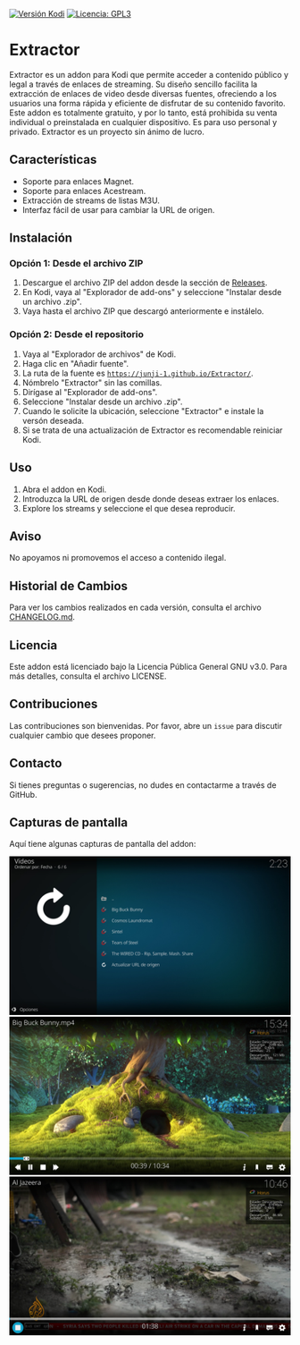 [![Versión Kodi](https://img.shields.io/badge/kodi%20versions-20--21-blue)](https://kodi.tv/)
[![Licencia: GPL3](https://img.shields.io/badge/License-GPL3-amarillo.svg)](https://opensource.org/licenses/GPL-3.0)

# Extractor

Extractor es un addon para Kodi que permite acceder a contenido público y legal a través de enlaces de streaming. Su diseño sencillo facilita la extracción de enlaces de video desde diversas fuentes, ofreciendo a los usuarios una forma rápida y eficiente de disfrutar de su contenido favorito. Este addon es totalmente gratuito, y por lo tanto, está prohibida su venta individual o preinstalada en cualquier dispositivo. Es para uso personal y privado. Extractor es un proyecto sin ánimo de lucro.

## Características

- Soporte para enlaces Magnet.
- Soporte para enlaces Acestream.
- Extracción de streams de listas M3U.
- Interfaz fácil de usar para cambiar la URL de origen.

## Instalación

### Opción 1: Desde el archivo ZIP

1. Descargue el archivo ZIP del addon desde la sección de [Releases](docs/).
2. En Kodi, vaya al "Explorador de add-ons" y seleccione "Instalar desde un archivo .zip".
3. Vaya hasta el archivo ZIP que descargó anteriormente e instálelo.

### Opción 2: Desde el repositorio

1. Vaya al "Explorador de archivos" de Kodi.
2. Haga clic en "Añadir fuente".
3. La ruta de la fuente es <code class="code-highlight">https://junji-1.github.io/Extractor/</code>.
4. Nómbrelo "Extractor" sin las comillas.
5. Dirígase al "Explorador de add-ons".
6. Seleccione "Instalar desde un archivo .zip".
7. Cuando le solicite la ubicación, seleccione "Extractor" e instale la versón deseada.
8. Si se trata de una actualización de Extractor es recomendable reiniciar Kodi.

## Uso

1. Abra el addon en Kodi.
2. Introduzca la URL de origen desde donde deseas extraer los enlaces.
3. Explore los streams y seleccione el que desea reproducir.

## Aviso

No apoyamos ni promovemos el acceso a contenido ilegal.

## Historial de Cambios

Para ver los cambios realizados en cada versión, consulta el archivo [CHANGELOG.md](docs/CHANGELOG.md).


## Licencia

Este addon está licenciado bajo la Licencia Pública General GNU v3.0. Para más detalles, consulta el archivo LICENSE.

## Contribuciones

Las contribuciones son bienvenidas. Por favor, abre un `issue` para discutir cualquier cambio que desees proponer.

## Contacto

Si tienes preguntas o sugerencias, no dudes en contactarme a través de GitHub.

## Capturas de pantalla

Aquí tiene algunas capturas de pantalla del addon:

![Captura 1](plugin.video.Extractor/resources/media/Captura1.jpg)
![Captura 2](plugin.video.Extractor/resources/media/Captura2.jpg)
![Captura 3](plugin.video.Extractor/resources/media/Captura3.jpg)
